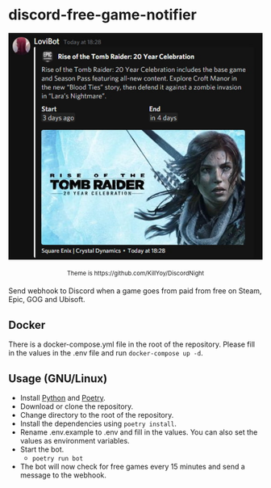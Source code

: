 # discord-free-game-notifier

<p align="center">
  <img src="extras/Bot.jpg" title="New free game: Rise of the Tomb Raider"/>
</p>
<p align="center"><sup>Theme is https://github.com/KillYoy/DiscordNight<sup></p>

Send webhook to Discord when a game goes from paid from free on Steam, Epic, GOG and Ubisoft.

## Docker

There is a docker-compose.yml file in the root of the repository.
Please fill in the values in the .env file and run `docker-compose up -d`.

## Usage (GNU/Linux)

- Install [Python](https://www.python.org/) and [Poetry](https://python-poetry.org/docs/master/).
- Download or clone the repository.
- Change directory to the root of the repository.
- Install the dependencies using `poetry install`.
- Rename .env.example to .env and fill in the values. You can also set the values as environment variables.
- Start the bot.
  - `poetry run bot`
- The bot will now check for free games every 15 minutes and send a message to the webhook.
